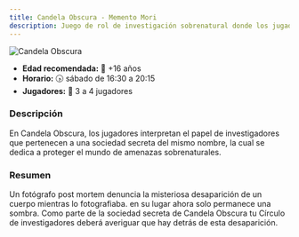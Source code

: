 ```yaml
---
title: Candela Obscura - Memento Mori
description: Juego de rol de investigación sobrenatural donde los jugadores deben resolver misterios paranormales.
---
```


![Candela Obscura](../candela-obscura.jpg)

- **Edad recomendada:** 👤 +16 años
- **Horario:** 🕟 sábado de 16:30 a 20:15
- **Jugadores:** 🎲 3 a 4 jugadores

### Descripción

En Candela Obscura, los jugadores interpretan el papel de investigadores que pertenecen a una sociedad secreta del mismo nombre, la cual se dedica a proteger el mundo de amenazas sobrenaturales.  

### Resumen

Un fotógrafo post mortem denuncia la misteriosa desaparición de un cuerpo mientras lo fotografiaba. en su lugar ahora solo permanece una sombra. Como parte de la sociedad secreta de Candela Obscura tu Círculo de investigadores deberá averiguar que hay detrás de esta desaparición.
